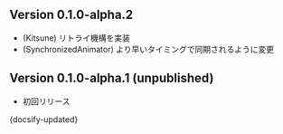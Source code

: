 ## Version 0.1.0-alpha.2

- (Kitsune) リトライ機構を実装
- (SynchronizedAnimator) より早いタイミングで同期されるように変更

## Version 0.1.0-alpha.1 (unpublished)

- 初回リリース

{docsify-updated}
